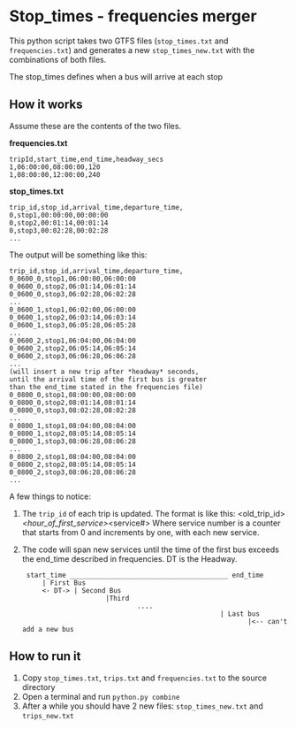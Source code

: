 # Stop_times - frequencies merger

This python script takes two GTFS files (`stop_times.txt` and `frequencies.txt`) and generates a new `stop_times_new.txt` 
with the combinations of both files. 

The stop_times defines when a bus will arrive at each stop

## How it works

Assume these are the contents of the two files.

**frequencies.txt**

    tripId,start_time,end_time,headway_secs
    1,06:00:00,08:00:00,120
    1,08:00:00,12:00:00,240

**stop_times.txt**

    trip_id,stop_id,arrival_time,departure_time,
    0,stop1,00:00:00,00:00:00
    0,stop2,00:01:14,00:01:14
    0,stop3,00:02:28,00:02:28
    ...
    
The output will be something like this: 

    trip_id,stop_id,arrival_time,departure_time,
    0_0600_0,stop1,06:00:00,06:00:00
    0_0600_0,stop2,06:01:14,06:01:14
    0_0600_0,stop3,06:02:28,06:02:28
    ...    
    0_0600_1,stop1,06:02:00,06:00:00
    0_0600_1,stop2,06:03:14,06:03:14
    0_0600_1,stop3,06:05:28,06:05:28
    ...    
    0_0600_2,stop1,06:04:00,06:04:00
    0_0600_2,stop2,06:05:14,06:05:14
    0_0600_2,stop3,06:06:28,06:06:28
    ...                     
    (will insert a new trip after *headway* seconds, 
    until the arrival time of the first bus is greater
    than the end_time stated in the frequencies file)
    0_0800_0,stop1,08:00:00,08:00:00
    0_0800_0,stop2,08:01:14,08:01:14
    0_0800_0,stop3,08:02:28,08:02:28
    ...    
    0_0800_1,stop1,08:04:00,08:04:00
    0_0800_1,stop2,08:05:14,08:05:14
    0_0800_1,stop3,08:06:28,08:06:28
    ...    
    0_0800_2,stop1,08:04:00,08:04:00
    0_0800_2,stop2,08:05:14,08:05:14
    0_0800_2,stop3,08:06:28,08:06:28
    ...     

A few things to notice: 

1. The `trip_id` of each trip is updated. The format is like this: 
    <old_trip_id>_<hour_of_first_service>_<service#>
    Where service number is a counter that starts from 0 and increments by one, with each new service.
2. The code will span new services until the time of the first bus exceeds the end_time described in frequencies.
   DT is the Headway.
    
    
        start_time ________________________________________ end_time
            | First Bus
            <- DT-> | Second Bus
                            |Third
                                    ....
                                                         | Last bus
                                                                |<-- can't add a new bus


## How to run it 

1. Copy `stop_times.txt`, `trips.txt` and `frequencies.txt` to the source directory
2. Open a terminal and run `python.py combine`
3. After a while you should have 2 new files: `stop_times_new.txt` and `trips_new.txt`
